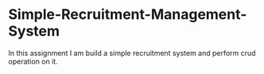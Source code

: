 # Simple-Recruitment-Management-System

 In this assignment I am build a simple recruitment system and perform crud operation on it.
